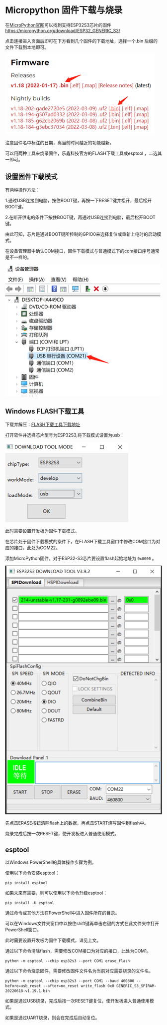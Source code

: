# Micropython 固件下载与烧录

在[MicroPython官网](https://micropython.org/)可以找到支持ESP32S3芯片的固件 https://micropython.org/download/ESP32_GENERIC_S3/

点击连接进入页面后即可在下方看到几个固件的下载地址，选择一个.bin 后缀的文件下载到本地即可。

![](../assets/images/Micropython_operating_env_6.png)

注意固件名中标注的日期，离当前时间越近的功能越新。

可以用两种工具来烧录固件，乐鑫科技官方的FLASH下载工具或esptool ，二选其一即可。

## 设置固件下载模式

有两种操作方法：

1.通过USB连接到电脑，按住BOOT键，再按一下RESET键并松开，最后松开BOOT键。

2.在断开供电的条件下按住BOOT键，再通过USB连接到电脑，最后松开BOOT键。

由此可知，芯片是通过BOOT键所控制的GPIO0来选择复位或重新上电时的启动模式。

在设备管理器中确认COM接口，固件下载模式与普通模式下的com接口序号通常是不一样的。

![](../assets/images/Micropython_operating_env_5.png)

## Windows FLASH下载工具

下载并解压：[FLASH下载工具下载地址](https://www.espressif.com/zh-hans/support/download/other-tools)

打开软件并选择芯片型号为ESP32S3,将下载模式设置为usb：

![](../assets/images/Micropython_operating_env_7.png)

此时需要设置开发板为固件下载模式。

在芯片处于固件下载模式的条件下，在FLASH下载工具窗口中修改COM接口为对应的接口，此处为COM22。

添加MicroPython固件，对于ESP32-S3芯片要设置flash起始地址为 `0x0000` 。

![](../assets/images/Micropython_operating_env_8.png)

先点击ERASE按钮清除flash上的数据，再点击START烧写固件到flash中。

烧录完成后按一次RESET键，使开发板进入普通使用模式。

## esptool

以Windows PowerShell的具体操作步骤为例。

使用以下命令安装esptool：

```shell
pip install esptool
```

如果未来有需要，则可以使用以下命令升级esptool：

```shell
pip install -U esptool
```

通过命令或其他方法在PowerShell中进入固件所在的目录。

可以在Windows文件夹窗口中以按住shift键再单击右键的方式在此文件夹中打开PowerShell窗口。

此时需要设置开发板为固件下载模式，详见上文。

通过以下命令清除flash，需要修改COM接口为对应的接口，此处为COM1。

```shell
python -m esptool --chip esp32s3 --port COM1 erase_flash
```

通过以下命令烧录固件，需要修改固件文件名为当前对应需要烧录的文件名。

```shell
python -m esptool --chip esp32s3 --port COM1 --baud 460800 --before=usb_reset --after=no_reset write_flash 0x0 GENERIC_S3_SPIRAM-20220618-v1.19.1.bin
```

如果是通过USB烧录，完成后按一次RESET键复位，使开发板进入普通使用模式。

如果是通过UART烧录，则会在完成后自动复位。